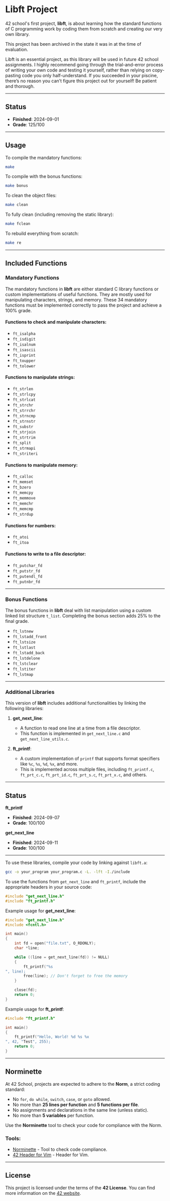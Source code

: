 
# Libft Project

42 school's first project, **libft**, is about learning how the standard functions of C programming work by coding them from scratch and creating our very own library.

This project has been archived in the state it was in at the time of evaluation.

Libft is an essential project, as this library will be used in future 42 school assignments. I highly recommend going through the trial-and-error process of writing your own code and testing it yourself, rather than relying on copy-pasting code you only half-understand. If you succeeded in your piscine, there’s no reason you can’t figure this project out for yourself! Be patient and thorough.

---

## Status
- **Finished**: 2024-09-01
- **Grade**: 125/100

---

## Usage

To compile the mandatory functions:

```bash
make
```

To compile with the bonus functions:

```bash
make bonus
```

To clean the object files:

```bash
make clean
```

To fully clean (including removing the static library):

```bash
make fclean
```

To rebuild everything from scratch:

```bash
make re
```

---

## Included Functions

### Mandatory Functions
The mandatory functions in **libft** are either standard C library functions or custom implementations of useful functions. They are mostly used for manipulating characters, strings, and memory. These 34 mandatory functions must be implemented correctly to pass the project and achieve a 100% grade.

#### Functions to check and manipulate characters:
- `ft_isalpha`
- `ft_isdigit`
- `ft_isalnum`
- `ft_isascii`
- `ft_isprint`
- `ft_toupper`
- `ft_tolower`

#### Functions to manipulate strings:
- `ft_strlen`
- `ft_strlcpy`
- `ft_strlcat`
- `ft_strchr`
- `ft_strrchr`
- `ft_strncmp`
- `ft_strnstr`
- `ft_substr`
- `ft_strjoin`
- `ft_strtrim`
- `ft_split`
- `ft_strmapi`
- `ft_striteri`

#### Functions to manipulate memory:
- `ft_calloc`
- `ft_memset`
- `ft_bzero`
- `ft_memcpy`
- `ft_memmove`
- `ft_memchr`
- `ft_memcmp`
- `ft_strdup`

#### Functions for numbers:
- `ft_atoi`
- `ft_itoa`

#### Functions to write to a file descriptor:
- `ft_putchar_fd`
- `ft_putstr_fd`
- `ft_putendl_fd`
- `ft_putnbr_fd`

---

### Bonus Functions
The bonus functions in **libft** deal with list manipulation using a custom linked list structure `t_list`. Completing the bonus section adds 25% to the final grade.

- `ft_lstnew`
- `ft_lstadd_front`
- `ft_lstsize`
- `ft_lstlast`
- `ft_lstadd_back`
- `ft_lstdelone`
- `ft_lstclear`
- `ft_lstiter`
- `ft_lstmap`

---

### Additional Libraries

This version of **libft** includes additional functionalities by linking the following libraries:

1. **get_next_line**:
   - A function to read one line at a time from a file descriptor.
   - This function is implemented in `get_next_line.c` and `get_next_line_utils.c`.
   
2. **ft_printf**:
   - A custom implementation of `printf` that supports format specifiers like `%c`, `%s`, `%d`, `%x`, and more.
   - This is implemented across multiple files, including `ft_printf.c`, `ft_prt_c.c`, `ft_prt_id.c`, `ft_prt_s.c`, `ft_prt_x.c`, and others.

---

## Status

**ft_printf**
- **Finished**: 2024-09-07
- **Grade**: 100/100

**get_next_line**
- **Finished**: 2024-09-11
- **Grade**: 100/100

---

To use these libraries, compile your code by linking against `libft.a`:

```bash
gcc -o your_program your_program.c -L. -lft -I./include
```

To use the functions from `get_next_line` and `ft_printf`, include the appropriate headers in your source code:

```c
#include "get_next_line.h"
#include "ft_printf.h"
```

Example usage for **get_next_line**:

```c
#include "get_next_line.h"
#include <fcntl.h>

int main()
{
    int fd = open("file.txt", O_RDONLY);
    char *line;

    while ((line = get_next_line(fd)) != NULL)
    {
        ft_printf("%s
", line);
        free(line); // Don't forget to free the memory
    }

    close(fd);
    return 0;
}
```

Example usage for **ft_printf**:

```c
#include "ft_printf.h"

int main()
{
    ft_printf("Hello, World! %d %s %x
", 42, "Test", 255);
    return 0;
}
```

---

## Norminette

At 42 School, projects are expected to adhere to the **Norm**, a strict coding standard:

- No `for`, `do while`, `switch`, `case`, or `goto` allowed.
- No more than **25 lines per function** and **5 functions per file**.
- No assignments and declarations in the same line (unless static).
- No more than **5 variables** per function.

Use the **Norminette** tool to check your code for compliance with the Norm.

### Tools:
- [Norminette](https://github.com/42School/norminette) - Tool to check code compliance.
- [42 Header for Vim](https://github.com/42School/42-header) - Header for Vim.

---

## License

This project is licensed under the terms of the **42 License**. You can find more information on the [42 website](https://www.42.fr/en/).

